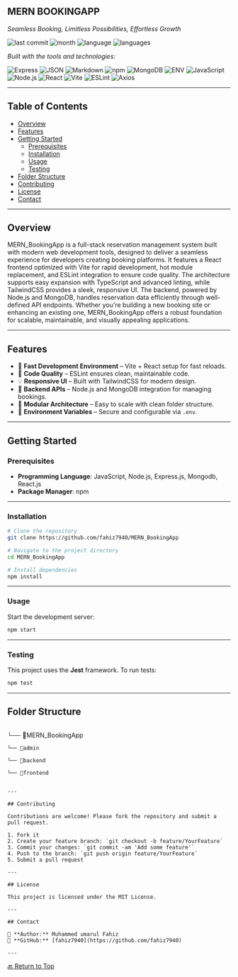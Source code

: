 ## MERN BOOKINGAPP

_Seamless Booking, Limitless Possibilities, Effortless Growth_

![last commit](https://img.shields.io/github/last-commit/fahiz7940/MERN_BookingApp?label=last%20commit)
![month](https://img.shields.io/badge/month-july-blue)
![language](https://img.shields.io/badge/javascript-70.3%25-yellow)
![languages](https://img.shields.io/badge/languages-2-blue)

_Built with the tools and technologies:_

![Express](https://img.shields.io/badge/Express-black)
![JSON](https://img.shields.io/badge/JSON-black)
![Markdown](https://img.shields.io/badge/Markdown-red)
![npm](https://img.shields.io/badge/npm-red)
![MongoDB](https://img.shields.io/badge/MongoDB-orange)
![ENV](https://img.shields.io/badge/ENV-yellow)
![JavaScript](https://img.shields.io/badge/JavaScript-yellow)
![Node.js](https://img.shields.io/badge/Node%20js-green)
![React](https://img.shields.io/badge/React-blue)
![Vite](https://img.shields.io/badge/Vite-blueviolet)
![ESLint](https://img.shields.io/badge/ESLint-purple)
![Axios](https://img.shields.io/badge/Axios-purple)

---

## Table of Contents

- [Overview](#overview)
- [Features](#features)
- [Getting Started](#getting-started)
  - [Prerequisites](#prerequisites)
  - [Installation](#installation)
  - [Usage](#usage)
  - [Testing](#testing)
- [Folder Structure](#folder-structure)
- [Contributing](#contributing)
- [License](#license)
- [Contact](#contact)

---

## Overview

MERN_BookingApp is a full-stack reservation management system built with modern web development tools, designed to deliver a seamless experience for developers creating booking platforms. It features a React frontend optimized with Vite for rapid development, hot module replacement, and ESLint integration to ensure code quality. The architecture supports easy expansion with TypeScript and advanced linting, while TailwindCSS provides a sleek, responsive UI. The backend, powered by Node.js and MongoDB, handles reservation data efficiently through well-defined API endpoints. Whether you're building a new booking site or enhancing an existing one, MERN_BookingApp offers a robust foundation for scalable, maintainable, and visually appealing applications.  

---

## Features

- 🚀 **Fast Development Environment** – Vite + React setup for fast reloads.
- 🎯 **Code Quality** – ESLint ensures clean, maintainable code.
- 💡 **Responsive UI** – Built with TailwindCSS for modern design.
- 🔌 **Backend APIs** – Node.js and MongoDB integration for managing bookings.
- 🧩 **Modular Architecture** – Easy to scale with clean folder structure.
- 🔐 **Environment Variables** – Secure and configurable via `.env`.

---

## Getting Started

### Prerequisites

- **Programming Language**: JavaScript, Node.js, Express.js, Mongodb, React.js 
- **Package Manager**: npm

---

### Installation

```bash
# Clone the repository
git clone https://github.com/fahiz7940/MERN_BookingApp

# Navigate to the project directory
cd MERN_BookingApp

# Install dependencies
npm install
```

---

### Usage

Start the development server:

```bash
npm start
```

---

### Testing

This project uses the **Jest** framework. To run tests:

```bash
npm test
```

---

## Folder Structure

```
```

└── 📁MERN_BookingApp

    └── 📁admin  
    
    └── 📁backend 
    
    └── 📁frontend
        
```

---

## Contributing

Contributions are welcome! Please fork the repository and submit a pull request.

1. Fork it
2. Create your feature branch: `git checkout -b feature/YourFeature`
3. Commit your changes: `git commit -am 'Add some feature'`
4. Push to the branch: `git push origin feature/YourFeature`
5. Submit a pull request

---

## License

This project is licensed under the MIT License.

---

## Contact

📧 **Author:** Muhammed umarul Fahiz  
🔗 **GitHub:** [fahiz7940](https://github.com/fahiz7940)

---
```
[🔙 Return to Top](#mern-bookingapp)




